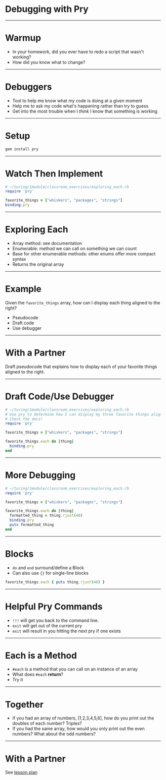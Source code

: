 # Debugging with Pry

---

# Warmup

* In your homework, did you ever have to redo a script that wasn't working?
* How did you know what to change?

---

# Debuggers

* Tool to help me know what my code is doing at a given moment
* Help me to ask my code what's happening rather than try to guess
* Get into the most trouble when I *think* I know that something is working

---

# Setup

```bash
gem install pry
```

---

# Watch Then Implement

```ruby
# ~/turing/1module/classroom_exercises/exploring_each.rb
require 'pry'

favorite_things = ["whiskers", "packages", "strings"]
binding.pry
```

---

# Exploring Each

* Array method: see documentation
* Enumerable: method we can call on something we can count
* Base for other enumerable methods: other enums offer more compact syntax
* Returns the original array

---

# Example

Given the `favorite_things` array, how can I display each thing aligned to the right?

* Pseudocode
* Draft code
* Use debugger

---

# With a Partner

Draft pseudocode that explains how to display each of your favorite things aligned to the right.

---

# Draft Code/Use Debugger

```ruby
# ~/turing/1module/classroom_exercises/exploring_each.rb
# Use pry to determine how I can display my three favorite things aligned right
# Check the docs!
require 'pry'

favorite_things = ["whiskers", "packages", "strings"]

favorite_things.each do |thing|
  binding.pry
end
```

---

# More Debugging

```ruby
# ~/turing/1module/classroom_exercises/exploring_each.rb
require 'pry'

favorite_things = ["whiskers", "packages", "strings"]

favorite_things.each do |thing|
  formatted_thing = thing.rjust(40)
  binding.pry
  puts formatted_thing
end
```

---

# Blocks

* `do` and `end` surround/define a Block
* Can also use `{}` for single-line blocks

```ruby
favorite_things.each { puts thing.rjust(40) }
```

---

# Helpful Pry Commands

* `!!!` will get you back to the command line.
* `exit` will get out of the current pry
* `exit` will result in you hitting the next pry if one exists

---

# Each is a Method

* `#each` is a method that you can call on an instance of an array
* What does `#each` **return**?
* Try it

---

# Together

* If you had an array of numbers, [1,2,3,4,5,6], how do you print out the doubles of each number? Triples?
* If you had the same array, how would you only print out the even numbers? What about the odd numbers?

---

# With a Partner

See [lesson plan](http://backend.turing.io/module1/lessons/primer_on_each)
